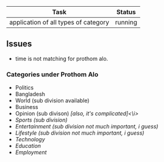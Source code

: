 | Task | Status |
|---|---|
| application of all types of category | running </li>|







<h2> Issues </h2>

- time is not matching for prothom alo.








<h3>Categories under Prothom Alo </h3>

- Politics
- Bangladesh
- World (sub division available)
- Business
- Opinion (sub divison) <i>[also, it's complicated]<\i>
- Sports (sub division)
- Entertainment (sub division not much important, i guess)
- Lifestyle (sub division not much important, i guess)
- Technology
- Education
- Employment